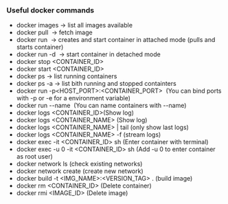 ### Useful docker commands

* docker images -> list all images available
* docker pull <IMAGE> -> fetch image
* docker run <IMAGE> -> creates and start container in attached mode (pulls and starts container)
* docker run -d <IMAGE> -> start container in detached mode
* docker stop <CONTAINER_ID>
* docker start <CONTAINER_ID>
* docker ps -> list running containers
* docker ps -a -> list bith running and stopped containters
* docker run -p<HOST_PORT>:<CONTAINER_PORT> <IMAGE> (You can bind ports with -p or -e for a environment variable)
* docker run --name <NAME> <IMAGE> (You can name containers with --name)
* docker logs <CONTAINER_ID>(Show log)
* docker logs <CONTAINER_NAME> (Show log)
* docker logs <CONTAINER_NAME> | tail (only show last logs)
* docker logs <CONTAINER_NAME> -f (stream logs)
* docker exec -it <CONTAINER_ID> sh (Enter container with terminal)
* docker exec -u 0 -it <CONTAINER_ID> sh (Add -u 0 to enter container as root user)
* docker network ls (check existing networks)
* docker network create <NAME> (create new network)
* docker build -t <IMG_NAME>:<VERSION_TAG> . (build image)
* docker rm <CONTAINER_ID> (Delete container)
* docker rmi <IMAGE_ID> (Delete image)
